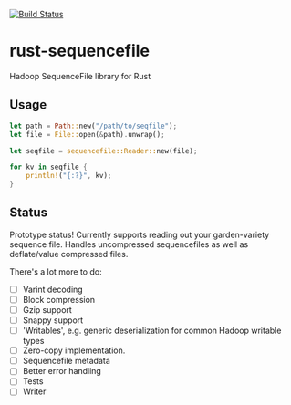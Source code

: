 [![Build Status](https://travis-ci.org/Xorlev/rust-sequencefile.svg?branch=master)](https://travis-ci.org/Xorlev/rust-sequencefile)

# rust-sequencefile
Hadoop SequenceFile library for Rust

## Usage
```rust
let path = Path::new("/path/to/seqfile");
let file = File::open(&path).unwrap();

let seqfile = sequencefile::Reader::new(file);

for kv in seqfile {
    println!("{:?}", kv);
}
```

## Status
Prototype status! Currently supports reading out your garden-variety sequence file. Handles uncompressed sequencefiles
as well as deflate/value compressed files.

There's a lot more to do:
- [ ] Varint decoding
- [ ] Block compression
- [ ] Gzip support
- [ ] Snappy support
- [ ] 'Writables', e.g. generic deserialization for common Hadoop writable types
- [ ] Zero-copy implementation.
- [ ] Sequencefile metadata
- [ ] Better error handling
- [ ] Tests
- [ ] Writer
